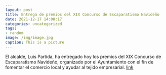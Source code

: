 ```yaml
---
layout: post
title: Entrega de premios del XIX Concurso de Escaparatismo Navideño
date: 2021-12-17 14:00:17
categories: uncategorized
tags:
- random
image: /img/image.jpg
caption: This is a picture
---
```

El alcalde, Luis Partida, ha entregado hoy los premios del XIX Concurso de Escaparatismo Navideño, organizado por el Ayuntamiento con el fin de fomentar el comercio local y ayudar al tejido empresarial.  [link](https://www.ayto-villacanada.es/tu-ayuntamiento/entrega-de-premios-del-xix-concurso-de-escaparatismo-navideno/)
